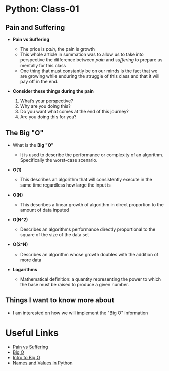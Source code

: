 # Python: Class-01

## Pain and Suffering

- **Pain vs Suffering**
  - The price is *pain*, the pain is growth
  - This whole article in summation was to allow us to take into perspective the difference between *pain* and *suffering* to prepare us mentally for this class
  - One thing that must constantly be on our minds is the fact that we are growing while enduring the struggle of this class and that it will pay off in the end.

- **Consider these things during the pain**
   1. What’s your perspective?
   2. Why are you doing this?
   3. Do you want what comes at the end of this journey?
   4. Are you doing this for you?

## The Big "O"

- What is the **Big "O"**
  - It is used to describe the performance or complexity of an algorithm. Specifically the worst-case scenario.

- **O(1)**
  - This describes an algorithm that will consistently execute in the same time regardless how large the input is

- **O(N)**
  - This describes a linear growth of algorithm in direct proportion to the amount of data inputed

- **O(N^2)**
  - Describes an algorithms performance directly proportional to the square of the size of the data set

- **O(2^N)**
  - Describes an algorithm whose growth doubles with the addition of more data

- **Logarithms**
  - Mathematical definition: a quantity representing the power to which  the base must be raised to produce a given number.



## Things I want to know more about

- I am interested on how we will implement the "Big O" information

# Useful Links

- [Pain vs Suffering](https://codefellows.github.io/code-401-python-guide/curriculum/class-01/notes/pain_suffering)
- [Big O](https://rob-bell.net/2009/06/a-beginners-guide-to-big-o-notation)
- [Intro to Big O](https://www.codenewbie.org/basecs/8)
- [Names and Values in Python](https://www.youtube.com/watch?v=_AEJHKGk9ns)